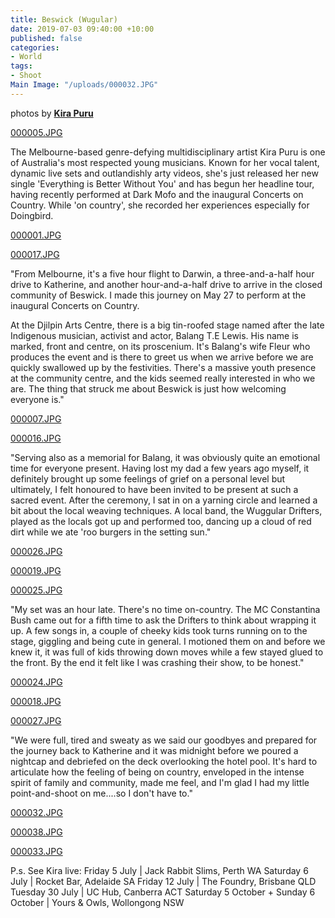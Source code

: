 ```yaml
---
title: Beswick (Wugular)
date: 2019-07-03 09:40:00 +10:00
published: false
categories:
- World
tags:
- Shoot
Main Image: "/uploads/000032.JPG"
---
```


photos by **[Kira Puru](https://www.instagram.com/kirapuru/)**

[000005.JPG](/uploads/000005.JPG)

The Melbourne-based genre-defying multidisciplinary artist Kira Puru is one of Australia's most respected young musicians. Known for her vocal talent, dynamic live sets and outlandishly arty videos, she's just released her new single 'Everything is Better Without You' and has begun her headline tour, having recently performed at Dark Mofo and the inaugural Concerts on Country. While 'on country', she recorded her experiences especially for Doingbird.

[000001.JPG](/uploads/000001.JPG)

[000017.JPG](/uploads/000017.JPG)

"From Melbourne, it's a five hour flight to Darwin, a three-and-a-half hour drive to Katherine, and another hour-and-a-half drive to arrive in the closed community of Beswick. I made this journey on May 27 to perform at the inaugural Concerts on Country. 

At the Djilpin Arts Centre, there is a big tin-roofed stage named after the late Indigenous musician, activist and actor, Balang T.E Lewis. His name is marked, front and centre, on its proscenium. It's Balang's wife Fleur who produces the event and is there to greet us when we arrive before we are quickly swallowed up by the festivities. There's a massive youth presence at the community centre, and the kids seemed really interested in who we are. The thing that struck me about Beswick is just how welcoming everyone is."

[000007.JPG](/uploads/000007.JPG)

[000016.JPG](/uploads/000016.JPG)

"Serving also as a memorial for Balang, it was obviously quite an emotional time for everyone present. Having lost my dad a few years ago myself, it definitely brought up some feelings of grief on a personal level but ultimately, I felt honoured to have been invited to be present at such a sacred event. After the ceremony, I sat in on a yarning circle and learned a bit about the local weaving techniques. A local band, the Wuggular Drifters, played as the locals got up and performed too, dancing up a cloud of red dirt while we ate 'roo burgers in the setting sun."

[000026.JPG](/uploads/000026.JPG)

[000019.JPG](/uploads/000019.JPG)

[000025.JPG](/uploads/000025.JPG)

"My set was an hour late. There's no time on-country. The MC Constantina Bush came out for a fifth time to ask the Drifters to think about wrapping it up. A few songs in, a couple of cheeky kids took turns running on to the stage, giggling and being cute in general. I motioned them on and before we knew it, it was full of kids throwing down moves while a few stayed glued to the front. By the end it felt like I was crashing their show, to be honest."

[000024.JPG](/uploads/000024.JPG)

[000018.JPG](/uploads/000018.JPG)

[000027.JPG](/uploads/000027.JPG)

"We were full, tired and sweaty as we said our goodbyes and prepared for the journey back to Katherine and it was midnight before we poured a nightcap and debriefed on the deck overlooking the hotel pool. It's hard to articulate how the feeling of being on country, enveloped in the intense spirit of family and community, made me feel, and I'm glad I had my little point-and-shoot on me....so I don't have to."

[000032.JPG](/uploads/000032.JPG)

[000038.JPG](/uploads/000038.JPG)

[000033.JPG](/uploads/000033.JPG)

P.s. See Kira live: 
Friday 5 July | Jack Rabbit Slims, Perth WA
Saturday 6 July | Rocket Bar, Adelaide SA
Friday 12 July | The Foundry, Brisbane QLD
Tuesday 30 July | UC Hub, Canberra ACT
Saturday 5 October + Sunday 6 October | Yours & Owls, Wollongong NSW











